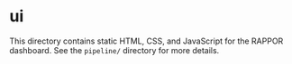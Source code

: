 ui
==

This directory contains static HTML, CSS, and JavaScript for the RAPPOR
dashboard.  See the `pipeline/` directory for more details.

